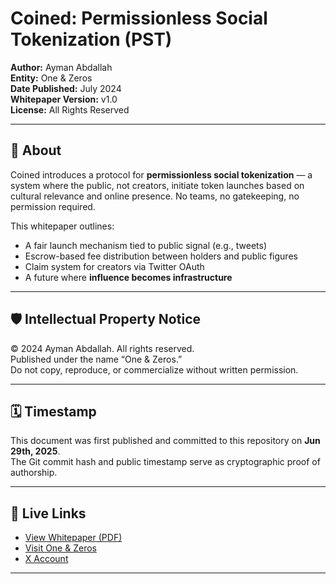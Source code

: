 # Coined: Permissionless Social Tokenization (PST)

**Author:** Ayman Abdallah  
**Entity:** One & Zeros  
**Date Published:** July 2024  
**Whitepaper Version:** v1.0  
**License:** All Rights Reserved

---

## 📖 About

Coined introduces a protocol for **permissionless social tokenization** — a system where the public, not creators, initiate token launches based on cultural relevance and online presence. No teams, no gatekeeping, no permission required.

This whitepaper outlines:
- A fair launch mechanism tied to public signal (e.g., tweets)
- Escrow-based fee distribution between holders and public figures
- Claim system for creators via Twitter OAuth
- A future where **influence becomes infrastructure**

---

## 🛡 Intellectual Property Notice

© 2024 Ayman Abdallah. All rights reserved.  
Published under the name “One & Zeros.”  
Do not copy, reproduce, or commercialize without written permission.

---

## 🗓 Timestamp

This document was first published and committed to this repository on **Jun 29th, 2025**.  
The Git commit hash and public timestamp serve as cryptographic proof of authorship.

---

## 🔗 Live Links

- [View Whitepaper (PDF)](./Coined-Whitepaper.pdf)  
- [Visit One & Zeros](https://www.1and0s.tech)  
- [X Account](https://x.com/1AndZeros)

---
